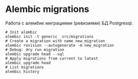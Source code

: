# Alembic migrations

Работа с алембик миграциями (ревизиями) БД Postgresql.

```shell
# Init alembic
alembic init -t generic  src/migrations
# Create a migration with name new_migration
alembic revision --autogenerate -m new_migration
# Debug: dry run migration
alembic upgrade head --sql
# Apply migrations from current to latest
alembic upgrade head
# List migrations
alembic history
```
